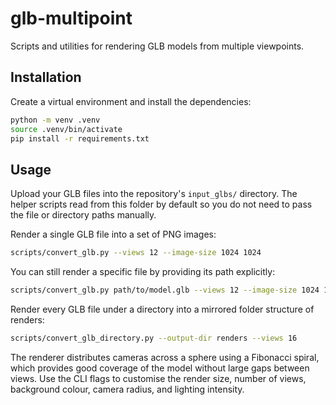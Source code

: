 # glb-multipoint

Scripts and utilities for rendering GLB models from multiple viewpoints.

## Installation

Create a virtual environment and install the dependencies:

```bash
python -m venv .venv
source .venv/bin/activate
pip install -r requirements.txt
```

## Usage

Upload your GLB files into the repository's `input_glbs/` directory. The helper
scripts read from this folder by default so you do not need to pass the file or
directory paths manually.

Render a single GLB file into a set of PNG images:

```bash
scripts/convert_glb.py --views 12 --image-size 1024 1024
```

You can still render a specific file by providing its path explicitly:

```bash
scripts/convert_glb.py path/to/model.glb --views 12 --image-size 1024 1024
```

Render every GLB file under a directory into a mirrored folder structure of
renders:

```bash
scripts/convert_glb_directory.py --output-dir renders --views 16
```

The renderer distributes cameras across a sphere using a Fibonacci spiral,
which provides good coverage of the model without large gaps between views.
Use the CLI flags to customise the render size, number of views, background
colour, camera radius, and lighting intensity.

